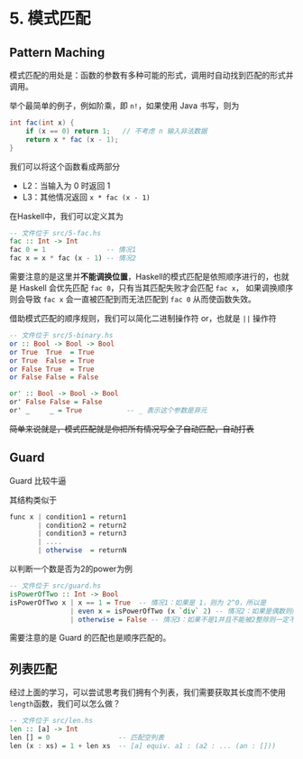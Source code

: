 # 5. 模式匹配

## Pattern Maching

模式匹配的用处是：函数的参数有多种可能的形式，调用时自动找到匹配的形式并调用。

举个最简单的例子，例如阶乘，即 `n!`，如果使用 Java 书写，则为

```java
int fac(int x) {
    if (x == 0) return 1;   // 不考虑 n 输入非法数据
    return x * fac (x - 1);
}
```

我们可以将这个函数看成两部分
- L2：当输入为 0 时返回 1
- L3：其他情况返回 `x * fac (x - 1)`

在Haskell中，我们可以定义其为

```hs
-- 文件位于 src/5-fac.hs
fac :: Int -> Int
fac 0 = 1               -- 情况1
fac x = x * fac (x - 1) -- 情况2
```

需要注意的是这里并**不能调换位置**，Haskell的模式匹配是依照顺序进行的，也就是
Haskell 会优先匹配 `fac 0`，只有当其匹配失败才会匹配 `fac x`，
如果调换顺序则会导致 `fac x` 会一直被匹配到而无法匹配到 `fac 0` 从而使函数失效。

借助模式匹配的顺序规则，我们可以简化二进制操作符 or，也就是 `||` 操作符

```hs
-- 文件位于 src/5-binary.hs
or :: Bool -> Bool -> Bool
or True  True  = True
or True  False = True
or False True  = True
or False False = False

or' :: Bool -> Bool -> Bool
or' False False = False
or' _     _ = True           -- _ 表示这个参数是弃元
```

~~简单来说就是，模式匹配就是你把所有情况写全了自动匹配，自动打表~~

## Guard

Guard 比较牛逼

其结构类似于

```hs
func x | condition1 = return1
       | condition2 = return2
       | condition3 = return3
       | ....
       | otherwise  = returnN
```

以判断一个数是否为2的power为例

```hs
-- 文件位于 src/guard.hs
isPowerOfTwo :: Int -> Bool
isPowerOfTwo x | x == 1 = True  -- 情况1：如果是 1，则为 2^0，所以是
               | even x = isPowerOfTwo (x `div` 2) -- 情况2：如果是偶数则除2递归
               | otherwise = False -- 情况3：如果不是1并且不能被2整除则一定不是2的power，返回 False
```

需要注意的是 Guard 的匹配也是顺序匹配的。

## 列表匹配

经过上面的学习，可以尝试思考我们拥有个列表，我们需要获取其长度而不使用
`length`函数，我们可以怎么做？

```hs
-- 文件位于 src/len.hs
len :: [a] -> Int
len [] = 0                 -- 匹配空列表
len (x : xs) = 1 + len xs  -- [a] equiv. a1 : (a2 : ... (an : []))
```

